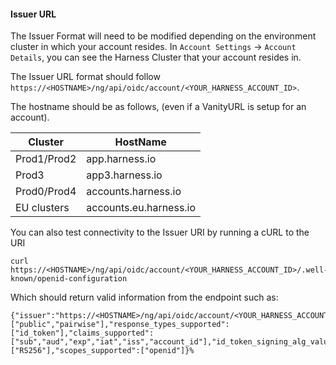 #### Issuer URL
The Issuer Format will need to be modified depending on the environment cluster in which your account resides.  In `Account Settings` -> `Account Details`, you can see the Harness Cluster that your account resides in.

The Issuer URL format should follow `https://<HOSTNAME>/ng/api/oidc/account/<YOUR_HARNESS_ACCOUNT_ID>`.

The hostname should be as follows, (even if a VanityURL is setup for an account).

| Cluster      | HostName               |
|--------------|------------------------|
| Prod1/Prod2  | app.harness.io         |
| Prod3        | app3.harness.io        |
| Prod0/Prod4  | accounts.harness.io    |
| EU clusters  | accounts.eu.harness.io |

You can also test connectivity to the Issuer URI by running a cURL to the URI
```
curl https://<HOSTNAME>/ng/api/oidc/account/<YOUR_HARNESS_ACCOUNT_ID>/.well-known/openid-configuration
```

Which should return valid information from the endpoint such as:
```
{"issuer":"https://<HOSTNAME>/ng/api/oidc/account/<YOUR_HARNESS_ACCOUNT_ID>","jwks_uri":"https://<HOSTNAME>/ng/api/oidc/account/<YOUR_HARNESS_ACCOUNT_ID>/.wellknown/jwks","subject_types_supported":["public","pairwise"],"response_types_supported":["id_token"],"claims_supported":["sub","aud","exp","iat","iss","account_id"],"id_token_signing_alg_values_supported":["RS256"],"scopes_supported":["openid"]}%
```
